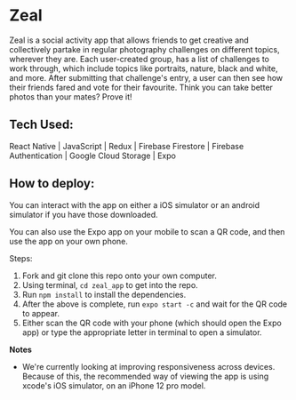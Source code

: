 # Zeal

Zeal is a social activity app that allows friends to get creative and collectively partake in regular photography challenges on different topics, wherever they are. Each user-created group, has a list of challenges to work through, which include topics like portraits, nature, black and white, and more. After submitting that challenge's entry, a user can then see how their friends fared and vote for their favourite. Think you can take better photos than your mates? Prove it!

## Tech Used:

React Native | JavaScript | Redux | Firebase Firestore | Firebase Authentication | Google Cloud Storage | Expo

## How to deploy:

You can interact with the app on either a iOS simulator or an android simulator if you have those downloaded. 

You can also use the Expo app on your mobile to scan a QR code, and then use the app on your own phone. 

Steps: 
1. Fork and git clone this repo onto your own computer. 
2. Using terminal, `cd zeal_app` to get into the repo.
3. Run `npm install` to install the dependencies.
4. After the above is complete, run `expo start -c` and wait for the QR code to appear.
5. Either scan the QR code with your phone (which should open the Expo app) or type the appropriate letter in terminal to open a simulator.


**Notes**
- We're currently looking at improving responsiveness across devices. Because of this, the recommended way of viewing the app is using xcode's iOS simulator, on an iPhone 12 pro model. 
